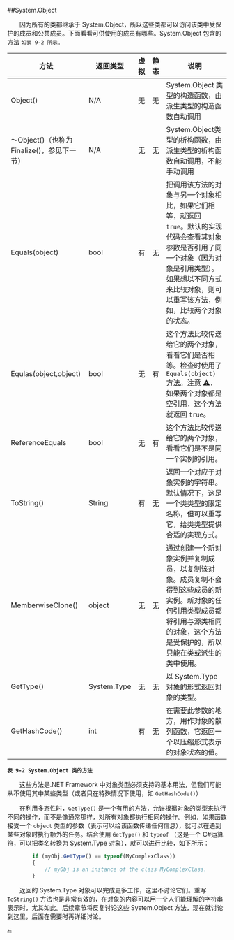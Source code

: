 ##System.Object

&emsp;&emsp;因为所有的类都继承于 System.Object，所以这些类都可以访问该类中受保护的成员和公共成员。下面看看可供使用的成员有哪些。System.Object 包含的方法 `如表 9-2 所示`。

|方法|返回类型|虚拟|静态|说明|
|-|-|-|-|-|
|Object()|N/A|无|无|System.Object 类型的构造函数，由派生类型的构造函数自动调用|
|～Object()（也称为Finalize()，参见下一节）|N/A|无|无|System.Object类型的析构函数，由派生类型的析构函数自动调用，不能手动调用|
|Equals(object)|bool|有|无|把调用该方法的对象与另一个对象相比，如果它们相等，就返回 `true`。默认的实现代码会查看其对象参数是否引用了同一个对象（因为对象是引用类型）。如果想以不同方式来比较对象，则可以重写该方法，例如，比较两个对象的状态。|
|Equlas(object,object)|bool|无|有|这个方法比较传送给它的两个对象，看看它们是否相等。检查时使用了 `Equals(object)` 方法。注意 ⚠️，如果两个对象都是空引用，这个方法就返回 `true`。|
|ReferenceEquals|bool|无|有|这个方法比较传送给它的两个对象，看看它们是不是同一个实例的引用。|
|ToString()|String|有|无|返回一个对应于对象实例的字符串。默认情况下，这是一个类类型的限定名称，但可以重写它，给类类型提供合适的实现方式。|
|MemberwiseClone()|object|无|无|通过创建一个新对象实例并复制成员，以复制该对象。成员复制不会得到这些成员的新实例。新对象的任何引用类型成员都将引用与源类相同的对象，这个方法是受保护的，所以只能在类或派生的类中使用。|
|GetType()|System.Type|无|无|以 System.Type 对象的形式返回对象的类型。|
|GetHashCode()|int|有|无|在需要此参数的地方，用作对象的散列函数，它返回一个以压缩形式表示的对象状态的值。|

**`表 9-2 System.Object 类的方法`**


&emsp;&emsp;这些方法是.NET Framework 中对象类型必须支持的基本用法，但我们可能从不使用其中某些类型（或者只在特殊情况下使用，如 `GetHashCode()`）

&emsp;&emsp;在利用多态性时，`GetType()` 是一个有用的方法，允许根据对象的类型来执行不同的操作，而不是像通常那样，对所有对象都执行相同的操作。例如，如果函数接受一个 `object` 类型的参数（表示可以给该函数传递任何信息），就可以在遇到某些对象时执行额外的任务。结合使用 `GetType()` 和 `typeof` （这是一个 C#运算符，可以把类名转换为 System.Type 对象），就可以进行比较，如下所示：

```javascript
        if (myObj.GetType() == typeof(MyComplexClass))
        {
            // myObj is an instance of the class MyComplexClass.
        }
```

&emsp;&emsp;返回的 System.Type 对象可以完成更多工作，这里不讨论它们。重写 `ToString()` 方法也是非常有效的，在对象的内容可以用一个人们能理解的字符串表示时，尤其如此。后续章节将反复讨论这些 System.Object 方法，现在就讨论到这里，后面在需要时再详细讨论。






🔚